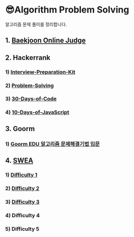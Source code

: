 # 😎Algorithm Problem Solving
알고리즘 문제 풀이를 정리합니다.

## 1. [Baekjoon Online Judge](BOJ)

## 2. Hackerrank
### 1) [Interview-Preparation-Kit](Hackerrank/Interview-Preparation-Kit)
### 2) [Problem-Solving](Hackerrank/Problem-Solving)
### 3) [30-Days-of-Code](Hackerrank/30-Days-of-Code)
### 4) [10-Days-of-JavaScript](Hackerrank/10-Days-of-JavaScript)

## 3. Goorm
### 1) [Goorm EDU 알고리즘 문제해결기법 입문](Goorm/Introduction-To-Algorithm)

## 4. [SWEA](SWEA)
### 1) [Difficulty 1](SWEA/D1)
### 2) [Difficulty 2](SWEA/D2)
### 3) [Difficulty 3](SWEA/d3)
### 4) Difficulty 4
### 5) Difficulty 5
